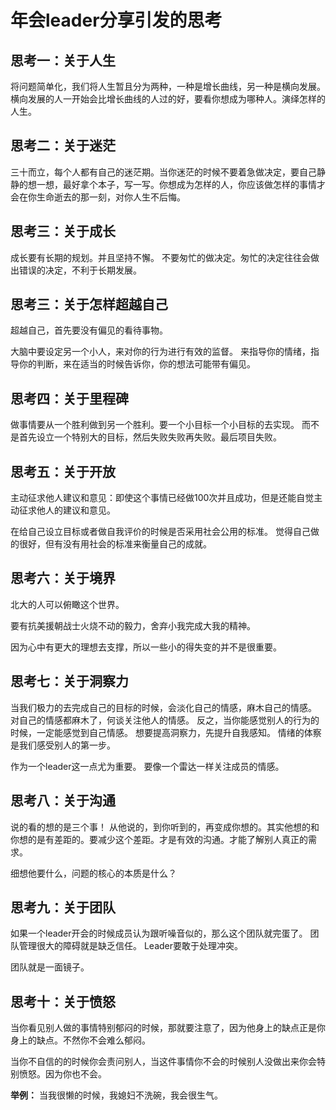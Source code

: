 # 年会leader分享引发的思考

## 思考一：关于人生
将问题简单化，我们将人生暂且分为两种，一种是增长曲线，另一种是横向发展。
横向发展的人一开始会比增长曲线的人过的好，要看你想成为哪种人。演绎怎样的人生。


## 思考二：关于迷茫
三十而立，每个人都有自己的迷茫期。当你迷茫的时候不要着急做决定，要自己静静的想一想，最好拿个本子，写一写。你想成为怎样的人，你应该做怎样的事情才会在你生命逝去的那一刻，对你人生不后悔。


## 思考三：关于成长
成长要有长期的规划。并且坚持不懈。
不要匆忙的做决定。匆忙的决定往往会做出错误的决定，不利于长期发展。


## 思考三：关于怎样超越自己
超越自己，首先要没有偏见的看待事物。

大脑中要设定另一个小人，来对你的行为进行有效的监督。
来指导你的情绪，指导你的判断，来在适当的时候告诉你，你的想法可能带有偏见。

## 思考四：关于里程碑
做事情要从一个胜利做到另一个胜利。要一个小目标一个小目标的去实现。
而不是首先设立一个特别大的目标，然后失败失败再失败。最后项目失败。



## 思考五：关于开放
主动征求他人建议和意见：即使这个事情已经做100次并且成功，但是还能自觉主动征求他人的建议和意见。

在给自己设立目标或者做自我评价的时候是否采用社会公用的标准。
觉得自己做的很好，但有没有用社会的标准来衡量自己的成就。


## 思考六：关于境界
北大的人可以俯瞰这个世界。

要有抗美援朝战士火烧不动的毅力，舍弃小我完成大我的精神。

因为心中有更大的理想去支撑，所以一些小的得失变的并不是很重要。


## 思考七：关于洞察力
当我们极力的去完成自己的目标的时候，会淡化自己的情感，麻木自己的情感。
对自己的情感都麻木了，何谈关注他人的情感。
反之，当你能感觉别人的行为的时候，一定能感觉到自己情感。
想要提高洞察力，先提升自我感知。
情绪的体察是我们感受别人的第一步。

作为一个leader这一点尤为重要。
要像一个雷达一样关注成员的情感。


## 思考八：关于沟通
说的看的想的是三个事！
从他说的，到你听到的，再变成你想的。其实他想的和你想的是有差距的。要减少这个差距。才是有效的沟通。才能了解别人真正的需求。

细想他要什么，问题的核心的本质是什么？

## 思考九：关于团队
如果一个leader开会的时候成员认为跟听噪音似的，那么这个团队就完蛋了。
团队管理很大的障碍就是缺乏信任。
Leader要敢于处理冲突。

团队就是一面镜子。


## 思考十：关于愤怒
当你看见别人做的事情特别郁闷的时候，那就要注意了，因为他身上的缺点正是你身上的缺点。不然你不会难么郁闷。

当你不自信的的时候你会责问别人，当这件事情你不会的时候别人没做出来你会特别愤怒。因为你也不会。

**举例：**
当我很懒的时候，我媳妇不洗碗，我会很生气。



